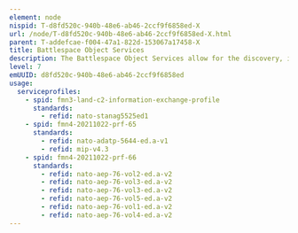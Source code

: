 ```yaml
---
element: node
nispid: T-d8fd520c-940b-48e6-ab46-2ccf9f6858ed-X
url: /node/T-d8fd520c-940b-48e6-ab46-2ccf9f6858ed-X.html
parent: T-addefcae-f004-47a1-822d-153067a17458-X
title: Battlespace Object Services
description: The Battlespace Object Services allow for the discovery, identification, storage, retrieval and modification of data about an object (facility, feature, organization, person or materiel), address or location (point, line, surface or volume) of military significance in the battle-space. These services enable the use of unique references of the aforementioned battlespace objects (BSOs) for operational plans and orders, reports and returns, orders of battle (ORBAT), and other aspects of command and control.
level: 7
emUUID: d8fd520c-940b-48e6-ab46-2ccf9f6858ed
usage:
  serviceprofiles:
    - spid: fmn3-land-c2-information-exchange-profile
      standards:
        - refid: nato-stanag5525ed1
    - spid: fmn4-20211022-prf-65
      standards:
        - refid: nato-adatp-5644-ed.a-v1
        - refid: mip-v4.3
    - spid: fmn4-20211022-prf-66
      standards:
        - refid: nato-aep-76-vol2-ed.a-v2
        - refid: nato-aep-76-vol3-ed.a-v2
        - refid: nato-aep-76-vol3-ed.a-v2
        - refid: nato-aep-76-vol5-ed.a-v2
        - refid: nato-aep-76-vol1-ed.a-v2
        - refid: nato-aep-76-vol4-ed.a-v2
---
```

